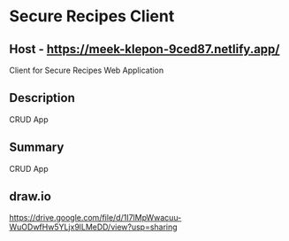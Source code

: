 # Secure Recipes Client
## Host - https://meek-klepon-9ced87.netlify.app/
Client for Secure Recipes Web Application
## Description
CRUD App
## Summary
CRUD App
## draw.io
https://drive.google.com/file/d/1I7lMpWwacuu-WuODwfHw5YLjx9lLMeDD/view?usp=sharing
